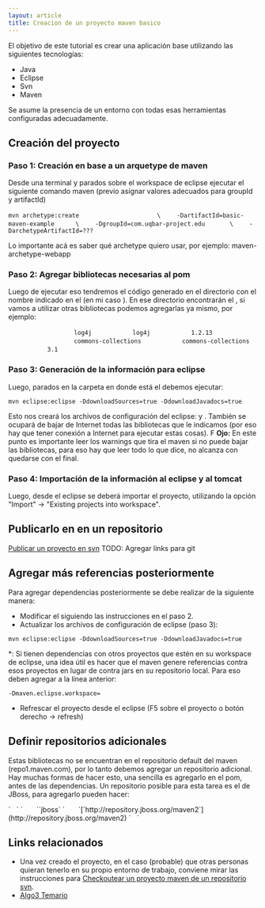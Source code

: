 ```yaml
---
layout: article
title: Creacion de un proyecto maven basico
---
```

El objetivo de este tutorial es crear una aplicación base utilizando las siguientes tecnologías:

-   Java
-   Eclipse
-   Svn
-   Maven

Se asume la presencia de un entorno con todas esas herramientas configuradas adecuadamente.

Creación del proyecto
---------------------

### Paso 1: Creación en base a un arquetype de maven

Desde una terminal y parados sobre el workspace de eclipse ejecutar el siguiente comando maven (previo asignar valores adecuados para groupId y artifactId)

`mvn archetype:create                      \`
`    -DartifactId=basic-maven-example      \`
`    -DgroupId=com.uqbar-project.edu       \`
`    -DarchetypeArtifactId=???`

Lo importante acá es saber qué archetype quiero usar, por ejemplo: maven-archetype-webapp

### Paso 2: Agregar bibliotecas necesarias al pom

Luego de ejecutar eso tendremos el código generado en el directorio con el nombre indicado en el (en mi caso ). En ese directorio encontrarán el , si vamos a utilizar otras bibliotecas podemos agregarlas ya mismo, por ejemplo:

`       `<dependency>
`           `<groupId>`log4j`</groupId>
`           `<artifactId>`log4j`</artifactId>
`           `<version>`1.2.13`</version>
`       `</dependency>
`       `<dependency>
`           `<groupId>`commons-collections`</groupId>
`           `<artifactId>`commons-collections`</artifactId>
`           `<version>`3.1`</version>
`       `</dependency>

### Paso 3: Generación de la información para eclipse

Luego, parados en la carpeta en donde está el debemos ejecutar:

`mvn eclipse:eclipse -DdownloadSources=true -DdownloadJavadocs=true`

Esto nos creará los archivos de configuración del eclipse: y . También se ocupará de bajar de Internet todas las bibliotecas que le indicamos (por eso hay que tener conexión a Internet para ejecutar estas cosas). F **Ojo:** En este punto es importante leer los warnings que tira el maven si no puede bajar las bibliotecas, para eso hay que leer todo lo que dice, no alcanza con quedarse con el final.

### Paso 4: Importación de la información al eclipse y al tomcat

Luego, desde el eclipse se deberá importar el proyecto, utilizando la opción "Import" -&gt; "Existing projects into workspace".

Publicarlo en en un repositorio
-------------------------------

[Publicar un proyecto en svn](publicar-un-proyecto-en-svn.md) TODO: Agregar links para git

Agregar más referencias posteriormente
--------------------------------------

Para agregar dependencias posteriormente se debe realizar de la siguiente manera:

-   Modificar el siguiendo las instrucciones en el paso 2.
-   Actualizar los archivos de configuración de eclipse (paso 3):

`mvn eclipse:eclipse -DdownloadSources=true -DdownloadJavadocs=true`

\*: Si tienen dependencias con otros proyectos que estén en su workspace de eclipse, una idea útil es hacer que el maven genere referencias contra esos proyectos en lugar de contra jars en su repositorio local. Para eso deben agregar a la línea anterior:

`-Dmaven.eclipse.workspace=`<path a su workspace de eclipse>

-   Refrescar el proyecto desde el eclipse (F5 sobre el proyecto o botón derecho -&gt; refresh)

Definir repositorios adicionales
--------------------------------

Estas bibliotecas no se encuentran en el repositorio default del maven (repo1.maven.com), por lo tanto debemos agregar un repositorio adicional. Hay muchas formas de hacer esto, una sencilla es agregarlo en el pom, antes de las dependencias. Un repositorio posible para esta tarea es el de JBoss, para agregarlo pueden hacer:

<repositories>
`   `<repository>
`       `<id>`jboss`</id>
`       `<url>[`http://repository.jboss.org/maven2`](http://repository.jboss.org/maven2)</url>
`   `</repository>
</repositories>

Links relacionados
------------------

-   Una vez creado el proyecto, en el caso (probable) que otras personas quieran tenerlo en su propio entorno de trabajo, conviene mirar las instrucciones para [Checkoutear un proyecto maven de un repositorio svn](checkoutear-un-proyecto-maven-de-un-repositorio-svn.md).
-   [Algo3 Temario](algo3-temario.md)

